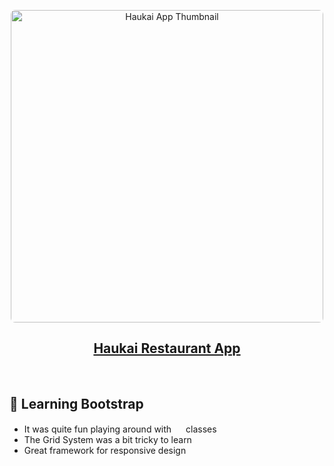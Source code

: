 <p align ="center">
<img style="border-radius:7px" width=500 src="https://i.imgur.com/5ucmqR1.png" alt="Haukai App Thumbnail">
</p>

<a><h2 align="center">[Haukai Restaurant App](https://haukai.netlify.app/)</h2></a>
<br/>

##  🌱 Learning Bootstrap 
- It was quite fun playing around with <img width=15  src="https://www.vectorlogo.zone/logos/getbootstrap/getbootstrap-icon.svg"> classes
- The Grid System was a bit tricky to learn
- Great framework for responsive design








